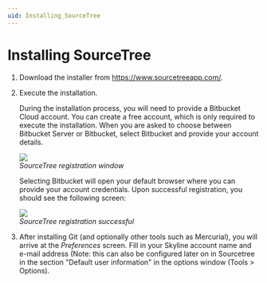 ```yaml
---
uid: Installing_SourceTree
---
```


# Installing SourceTree

1. Download the installer from https://www.sourcetreeapp.com/.

1. Execute the installation.

   During the installation process, you will need to provide a Bitbucket Cloud account. You can create a free account, which is only required to execute the installation. When you are asked to choose between Bitbucket Server or Bitbucket, select Bitbucket and provide your account details.

   ![](~/develop/images/SourceTree_install.png)<br>
   *SourceTree registration window*

   Selecting Bitbucket will open your default browser where you can provide your account credentials. Upon successful registration, you should see the following screen:

   ![](~/develop/images/SourceTree_registered.png)<br>
   *SourceTree registration successful*

1. After installing Git (and optionally other tools such as Mercurial), you will arrive at the *Preferences* screen. Fill in your Skyline account name and e-mail address (Note: this can also be configured later on in Sourcetree in the section "Default user information" in the options window (Tools > Options).
